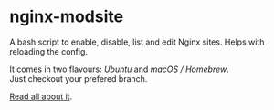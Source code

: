 # nginx-modsite

A bash script to enable, disable, list and edit Nginx sites. Helps with reloading the config.

It comes in two flavours: *Ubuntu* and *macOS / Homebrew*.  
Just checkout your prefered branch.

[Read all about it](https://www.ajsalkeld.com/blog/project/2016/07/16/Nginx-modsite-a2ensite-tool-for-nginx-enable-disable-reload/).
